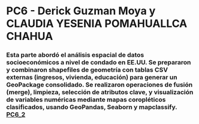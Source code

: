 # PC6 - Derick Guzman Moya y CLAUDIA YESENIA POMAHUALLCA CHAHUA
### Esta parte abordó el análisis espacial de datos socioeconómicos a nivel de condado en EE.UU. Se prepararon y combinaron shapefiles de geometría con tablas CSV externas (ingresos, vivienda, educación) para generar un GeoPackage consolidado. Se realizaron operaciones de fusión (merge), limpieza, selección de atributos clave, y visualización de variables numéricas mediante mapas coropléticos clasificados, usando GeoPandas, Seaborn y mapclassify. [PC6_2](https://derick047.github.io/PC6_Parte2/)
